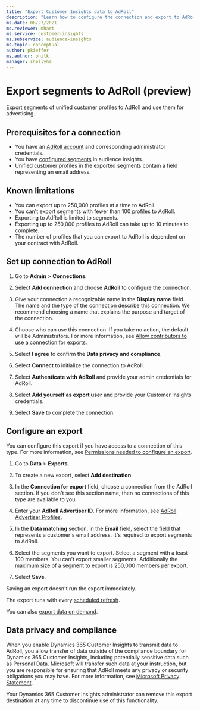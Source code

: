 ```yaml
---
title: "Export Customer Insights data to AdRoll"
description: "Learn how to configure the connection and export to AdRoll."
ms.date: 08/27/2021
ms.reviewer: mhart
ms.service: customer-insights
ms.subservice: audience-insights
ms.topic: conceptual
author: pkieffer
ms.author: philk
manager: shellyha
---
```


# Export segments to AdRoll (preview)

Export segments of unified customer profiles to AdRoll and use them for advertising. 

## Prerequisites for a connection

-	You have an [AdRoll account](https://www.adroll.com/) and corresponding administrator credentials.
-	You have [configured segments](segments.md) in audience insights.
-	Unified customer profiles in the exported segments contain a field representing an email address.

## Known limitations

- You can export up to 250,000 profiles at a time to AdRoll.
- You can't export segments with fewer than 100 profiles to AdRoll. 
- Exporting to AdRoll is limited to segments.
- Exporting up to 250,000 profiles to AdRoll can take up to 10 minutes to complete. 
- The number of profiles that you can export to AdRoll is dependent on your contract with AdRoll.

## Set up connection to AdRoll

1. Go to **Admin** > **Connections**.

1. Select **Add connection** and choose **AdRoll** to configure the connection.

1. Give your connection a recognizable name in the **Display name** field. The name and the type of the connection describe this connection. We recommend choosing a name that explains the purpose and target of the connection.

1. Choose who can use this connection. If you take no action, the default will be Administrators. For more information, see [Allow contributors to use a connection for exports](connections.md#allow-contributors-to-use-a-connection-for-exports).

1. Select **I agree** to confirm the **Data privacy and compliance**.

1. Select **Connect** to initialize the connection to AdRoll.

1. Select **Authenticate with AdRoll** and provide your admin credentials for AdRoll. 

1. Select **Add yourself as export user** and provide your Customer Insights credentials.

1. Select **Save** to complete the connection.

## Configure an export

You can configure this export if you have access to a connection of this type. For more information, see [Permissions needed to configure an export](export-destinations.md#set-up-a-new-export).

1. Go to **Data** > **Exports**.

1. To create a new export, select **Add destination**.

1. In the **Connection for export** field, choose a connection from the AdRoll section. If you don't see this section name, then no connections of this type are available to you.

1. Enter your **AdRoll Advertiser ID**. For more information, see [AdRoll Advertiser Profiles](https://help.adroll.com/hc/articles/212011838-Advertiser-Profiles).

1. In the **Data matching** section, in the **Email** field, select the field that represents a customer's email address. It's required to export segments to AdRoll.

1. Select the segments you want to export. Select a segment with a least 100 members. You can't export smaller segments. Additionally the maximum size of a segment to export is 250,000 members per export. 

1. Select **Save**.

Saving an export doesn't run the export immediately.

The export runs with every [scheduled refresh](system.md#schedule-tab). 

You can also [export data on demand](export-destinations.md#run-exports-on-demand). 


## Data privacy and compliance

When you enable Dynamics 365 Customer Insights to transmit data to AdRoll, you allow transfer of data outside of the compliance boundary for Dynamics 365 Customer Insights, including potentially sensitive data such as Personal Data. Microsoft will transfer such data at your instruction, but you are responsible for ensuring that AdRoll meets any privacy or security obligations you may have. For more information, see [Microsoft Privacy Statement](https://go.microsoft.com/fwlink/?linkid=396732).

Your Dynamics 365 Customer Insights administrator can remove this export destination at any time to discontinue use of this functionality.
